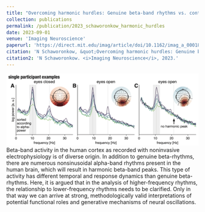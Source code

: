 ```yaml
---
title: "Overcoming harmonic hurdles: Genuine beta-band rhythms vs. contributions of alpha-band waveform shape"
collection: publications
permalink: /publication/2023_schaworonkow_harmonic_hurdles
date: 2023-09-01
venue: 'Imaging Neuroscience'
paperurl: 'https://direct.mit.edu/imag/article/doi/10.1162/imag_a_00018/'
citation: 'N Schaworonkow, &quot;Overcoming harmonic hurdles: Genuine beta-band rhythms vs. contributions of alpha-band waveform shape.&quot; <i>Imaging Neuroscience</i>, 2023.'
citation2: 'N Schaworonkow. <i>Imaging Neuroscience</i>, 2023.'
---
```

![](../images/pub_beta.png)
Beta-band activity in the human cortex as recorded with noninvasive electrophysiology is of diverse origin. In addition to genuine beta-rhythms, there are numerous nonsinusoidal alpha-band rhythms present in the human brain, which will result in harmonic beta-band peaks. This type of activity has different temporal and response dynamics than genuine beta-rhythms. Here, it is argued that in the analysis of higher-frequency rhythms, the relationship to lower-frequency rhythms needs to be clarified. Only in that way we can arrive at strong, methodologically valid interpretations of potential functional roles and generative mechanisms of neural oscillations.





